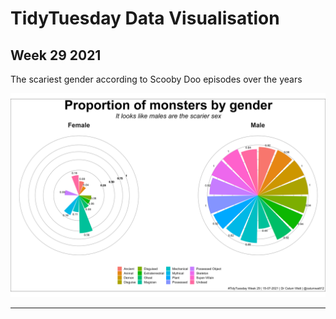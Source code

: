 # TidyTuesday Data Visualisation

## Week 29 2021

The scariest gender according to Scooby Doo episodes over the years

![Frequency of monsters by their gender reveals a large disparity](https://github.com/CalumWatt/TidyTuesday/blob/cc49d854ae82692bbdc8d2bce447955fcfd7b3ad/2021/week29/monster%20genders.png)

---
